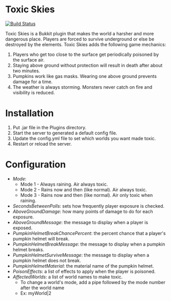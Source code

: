Toxic Skies
===========

[![Build Status](https://Jenkins.punksky.xyz/job/ToxicSkies/badge/icon)](https://Jenkins.punksky.xyz/job/ToxicSkies/)

Toxic Skies is a Bukkit plugin that makes the world a harsher and more dangerous place. Players are forced to survive underground or else be destroyed by the elements. Toxic Skies adds the following game mechanics:

1. Players who get too close to the surface get periodically poisoned by the surface air.
2. Staying above ground without protection will result in death after about two minutes.
3. Pumpkins work like gas masks. Wearing one above ground prevents damage for a time.
4. The weather is always storming. Monsters never catch on fire and visibility is reduced.

Installation
============
1. Put .jar file in the Plugins directory.
2. Start the server to generated a default config file.
3. Update the config.yml file to set which worlds you want made toxic.
4. Restart or reload the server.

Configuration
=============
* _Mode_:
  * Mode 1 - Always raining. Air always toxic.
  * Mode 2 - Rains now and then (like normal). Air always toxic.
  * Mode 3 - Rains now and then (like normal). Air only toxic when raining.
* _SecondsBetweenPolls_: sets how frequently player exposure is checked.
* _AboveGroundDamage_: how many points of damage to do for each exposure.
* _AboveGroundMessage_: the message to display when a player is exposed.
* _PumpkinHelmetBreakChancePercent_: the percent chance that a player's pumpkin helmet will break.
* _PumpkinHelmetBreakMessage_: the message to display when a pumpkin helmet breaks.
* _PumpkinHelmetSurviveMessage_: the message to display when a pumpkin helmet does not break.
* _PumpkinHelmetMaterial_: the material name of the pumpkin helmet.
* _PoisonEffects_: a list of effects to apply when the player is poisoned.
* _AffectedWorlds_: a list of world names to make toxic.
  * To change a world's mode, add a pipe followed by the mode number after the world name
  * Ex: myWorld|2
